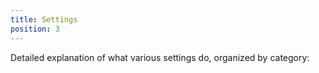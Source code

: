 ```yaml
---
title: Settings
position: 3
---
```

Detailed explanation of what various settings do, organized by category: